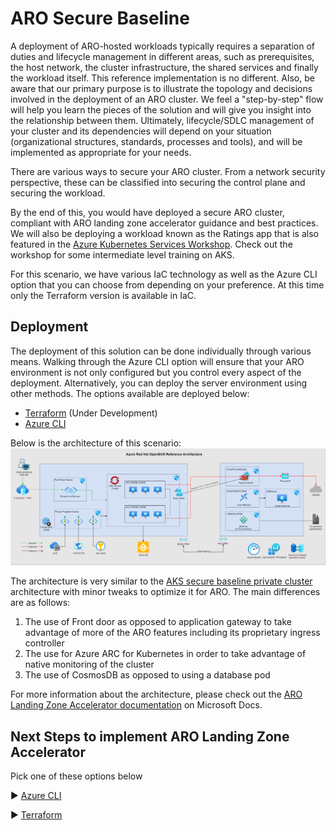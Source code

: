 # ARO Secure Baseline

A deployment of ARO-hosted workloads typically requires a separation of duties and lifecycle management in different areas, such as prerequisites, the host network, the cluster infrastructure, the shared services and finally the workload itself. This reference implementation is no different. Also, be aware that our primary purpose is to illustrate the topology and decisions involved in the deployment of an ARO cluster. We feel a "step-by-step" flow will help you learn the pieces of the solution and will give you insight into the relationship between them. Ultimately, lifecycle/SDLC management of your cluster and its dependencies will depend on your situation (organizational structures, standards, processes and tools), and will be implemented as appropriate for your needs.

There are various ways to secure your ARO cluster. From a network security perspective, these can be classified into securing the control plane and securing the workload.

By the end of this, you would have deployed a secure ARO cluster, compliant with ARO landing zone accelerator guidance and best practices. We will also be deploying a workload known as the Ratings app that is also featured in the [Azure Kubernetes Services Workshop](https://docs.microsoft.com/en-us/learn/modules/aks-workshop/). Check out the workshop for some intermediate level training on AKS.

For this scenario, we have various IaC technology as well as the Azure CLI option that you can choose from depending on your preference. At this time only the Terraform version is available in IaC.

## Deployment

The deployment of this solution can be done individually through various means. Walking through the Azure CLI option will ensure that your ARO environment is not only configured but you control every aspect of the deployment. Alternatively, you can deploy the server environment using other methods. The options available are deployed below:

* [Terraform](./terraform/README.md) (Under Development)
* [Azure CLI](./Azure-CLI/README.md)

Below is the architecture of this scenario:
![Architectural diagram for the secure baseline scenario.](../../media/aro_landing_zone_Architecture.png)

The architecture is very similar to the [AKS secure baseline private cluster](https://github.com/Azure/AKS-Landing-Zone-Accelerator/tree/main/Scenarios/AKS-Secure-Baseline-PrivateCluster) architecture with minor tweaks to optimize it for ARO. The main differences are as follows:
1. The use of Front door as opposed to application gateway to take advantage of more of the ARO features including its proprietary ingress controller
1. The use for Azure ARC for Kubernetes in order to take advantage of native monitoring of the cluster
1. The use of CosmosDB as opposed to using a database pod

For more information about the architecture, please check out the [ARO Landing Zone Accelerator documentation](https://docs.microsoft.com/en-us/azure/cloud-adoption-framework/scenarios/app-platform/azure-red-hat-openshift/landing-zone-accelerator) on Microsoft Docs.

## Next Steps to implement ARO Landing Zone Accelerator

Pick one of these options below

:arrow_forward: [Azure CLI](./Azure-CLI/README.md)

:arrow_forward: [Terraform](./terraform/README.md)